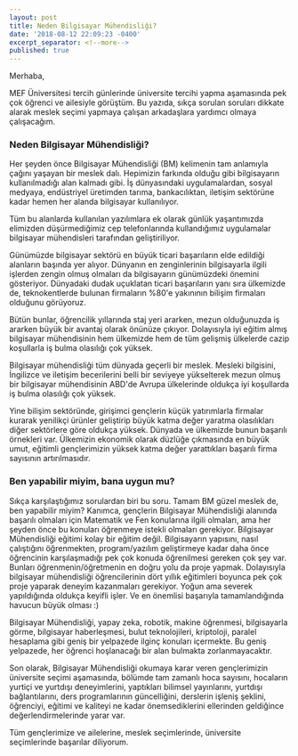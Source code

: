 ```yaml
---
layout: post
title: Neden Bilgisayar Mühendisliği?
date: '2018-08-12 22:09:23 -0400'
excerpt_separator: <!--more-->
published: true
---
```


Merhaba, 

MEF Üniversitesi tercih günlerinde üniversite tercihi yapma aşamasında pek çok öğrenci ve ailesiyle görüştüm. Bu yazıda, sıkça sorulan soruları dikkate alarak meslek seçimi yapmaya çalışan arkadaşlara yardımcı olmaya çalışacağım.
<!--more-->

### Neden Bilgisayar Mühendisliği?
Her şeyden önce Bilgisayar Mühendisliği (BM) kelimenin tam anlamıyla çağını yaşayan bir meslek dalı. Hepimizin farkında olduğu gibi bilgisayarın kullanılmadığı alan kalmadı gibi. İş dünyasındaki uygulamalardan, sosyal medyaya, endüstriyel üretimden tarıma, bankacılıktan, iletişim sektörüne kadar hemen her alanda bilgisayar kullanılıyor. 

Tüm bu alanlarda kullanılan yazılımlara ek olarak günlük yaşantımızda elimizden düşürmediğimiz cep telefonlarında kullandığımız uygulamalar bilgisayar mühendisleri tarafından geliştiriliyor.  

Günümüzde bilgisayar sektörü en büyük ticari başarıların elde edildiği alanların başında yer alıyor. Dünyanın en zenginlerinin bilgisayarla ilgili işlerden zengin olmuş olmaları da bilgisayarın günümüzdeki önemini gösteriyor. Dünyadaki dudak uçuklatan ticari başarıların yanı sıra ülkemizde de, teknokentlerde bulunan firmaların %80'e yakınının bilişim firmaları olduğunu görüyoruz. 

Bütün bunlar, öğrencilik yıllarında staj yeri ararken, mezun olduğunuzda iş ararken büyük bir avantaj olarak önünüze çıkıyor. Dolayısıyla iyi eğitim almış bilgisayar mühendisinin hem ülkemizde hem de tüm gelişmiş ülkelerde cazip koşullarla iş bulma olasılığı çok yüksek. 

Bilgisayar mühendisliği tüm dünyada geçerli bir meslek. Mesleki bilgisini, İngilizce ve iletişim becerilerini belli bir seviyeye yükselterek mezun olmuş bir bilgisayar mühendisinin ABD'de Avrupa ülkelerinde oldukça iyi koşullarda iş bulma olasılığı çok yüksek. 

Yine bilişim sektöründe, girişimci gençlerin küçük yatırımlarla firmalar kurarak yenilikçi ürünler geliştirip büyük katma değer yaratma olasılıkları diğer sektörlere göre oldukça yüksek. Dünyada ve ülkemizde bunun başarılı örnekleri var. Ülkemizin ekonomik olarak düzlüğe çıkmasında en büyük umut, eğitimli gençlerimizin yüksek katma değer yarattıkları başarılı firma sayısının artırılmasıdır. 

### Ben yapabilir miyim, bana uygun mu?
Sıkça karşılaştığımız sorulardan biri bu soru. Tamam BM güzel meslek de, ben yapabilir miyim? 
Kanımca, gençlerin Bilgisayar Mühendisliği alanında  başarılı olmaları için Matematik ve Fen konularına ilgili olmaları, ama her şeyden önce bu konuları öğrenmeye istekli olmaları gerekiyor. Bilgisayar Mühendisliği eğitimi kolay bir eğitim değil. Bilgisayarın yapısını, nasıl çalıştığını öğrenmekten, program/yazılım geliştirmeye kadar daha önce öğrencinin karşılaşmadığı pek çok konuda öğrenilmesi gereken çok şey var. Bunları öğrenmenin/öğretmenin en doğru yolu da proje yapmak. Dolayısıyla bilgisayar mühendisliği öğrencilerinin dört yıllık eğitimleri boyunca pek çok proje yaparak deneyim kazanmaları gerekiyor. Yoğun ama severek yapıldığında oldukça keyifli işler. Ve en önemlisi başarıyla tamamlandığında havucun büyük olması :) 

Bilgisayar Mühendisliği, yapay zeka, robotik, makine öğrenmesi, bilgisayarla görme, bilgisayar haberleşmesi, bulut teknolojileri, kriptoloji, paralel hesaplama gibi geniş bir yelpazede ilginç konuları içermekte. Bu geniş yelpazede, her öğrenci hoşlanacağı bir alan bulmakta zorlanmayacaktır. 

Son olarak, Bilgisayar Mühendisliği okumaya karar veren gençlerimizin üniversite seçimi aşamasında, bölümde tam zamanlı hoca sayısını, hocaların yurtiçi ve yurtdışı deneyimlerini, yaptıkları bilimsel yayınlarını, yurtdışı bağlantılarını, ders programlarının güncelliğini,  derslerin işleniş şeklini, öğrenciyi, eğitimi ve kaliteyi ne kadar önemsediklerini ellerinden geldiğince değerlendirmelerinde yarar var. 

Tüm gençlerimize ve ailelerine, meslek seçimlerinde, üniversite seçimlerinde başarılar diliyorum.
